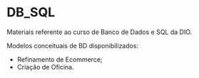 # DB_SQL
Materiais referente ao curso de Banco de Dados e SQL da DIO.

Modelos conceituais de BD disponibilizados:
* Refinamento de Ecommerce;
* Criação de Oficina.

